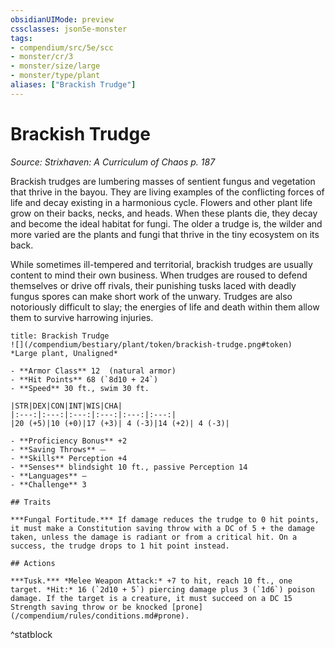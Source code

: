 ```yaml
---
obsidianUIMode: preview
cssclasses: json5e-monster
tags:
- compendium/src/5e/scc
- monster/cr/3
- monster/size/large
- monster/type/plant
aliases: ["Brackish Trudge"]
---
```

# Brackish Trudge
*Source: Strixhaven: A Curriculum of Chaos p. 187*  

Brackish trudges are lumbering masses of sentient fungus and vegetation that thrive in the bayou. They are living examples of the conflicting forces of life and decay existing in a harmonious cycle. Flowers and other plant life grow on their backs, necks, and heads. When these plants die, they decay and become the ideal habitat for fungi. The older a trudge is, the wilder and more varied are the plants and fungi that thrive in the tiny ecosystem on its back.

While sometimes ill-tempered and territorial, brackish trudges are usually content to mind their own business. When trudges are roused to defend themselves or drive off rivals, their punishing tusks laced with deadly fungus spores can make short work of the unwary. Trudges are also notoriously difficult to slay; the energies of life and death within them allow them to survive harrowing injuries.

```ad-statblock
title: Brackish Trudge
![](/compendium/bestiary/plant/token/brackish-trudge.png#token)
*Large plant, Unaligned*

- **Armor Class** 12  (natural armor)
- **Hit Points** 68 (`8d10 + 24`)
- **Speed** 30 ft., swim 30 ft.

|STR|DEX|CON|INT|WIS|CHA|
|:---:|:---:|:---:|:---:|:---:|:---:|
|20 (+5)|10 (+0)|17 (+3)| 4 (-3)|14 (+2)| 4 (-3)|

- **Proficiency Bonus** +2
- **Saving Throws** ⏤
- **Skills** Perception +4
- **Senses** blindsight 10 ft., passive Perception 14
- **Languages** —
- **Challenge** 3

## Traits

***Fungal Fortitude.*** If damage reduces the trudge to 0 hit points, it must make a Constitution saving throw with a DC of 5 + the damage taken, unless the damage is radiant or from a critical hit. On a success, the trudge drops to 1 hit point instead.

## Actions

***Tusk.*** *Melee Weapon Attack:* +7 to hit, reach 10 ft., one target. *Hit:* 16 (`2d10 + 5`) piercing damage plus 3 (`1d6`) poison damage. If the target is a creature, it must succeed on a DC 15 Strength saving throw or be knocked [prone](/compendium/rules/conditions.md#prone).
```
^statblock